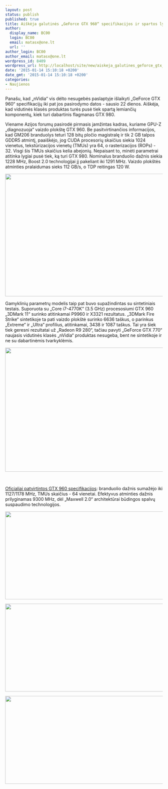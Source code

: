 ```yaml
---
layout: post
status: publish
published: true
title: Aiškėja galutinės „GeForce GTX 960“ specifikacijos ir spartos lygis (atnaujinta)
author:
  display_name: BC00
  login: BC00
  email: matasx@one.lt
  url: ''
author_login: BC00
author_email: matasx@one.lt
wordpress_id: 8409
wordpress_url: http://localhost/site/new/aiskeja_galutines_geforce_gtx_960_specifikacijos_ir_spartos_lygis/
date: '2015-01-14 15:10:18 +0200'
date_gmt: '2015-01-14 15:10:18 +0200'
categories:
- Naujienos
---
```

<p>
	Pana&scaron;u, kad &bdquo;nVidia&ldquo; vis dėlto nesugebės paslaptyje i&scaron;laikyti &bdquo;GeForce GTX 960&ldquo; specifikacijų iki pat jos pasirodymo datos - sausio 22 dienos. Ai&scaron;kėja, kad vidutinės klasės produktas turės pusė tiek spartą lemiančių komponentų, kiek turi dabartinis flagmanas GTX 980.</p>
<p>
	Viename Azijos forumų pasirodė pirmasis įamžintas kadras, kuriame GPU-Z &bdquo;diagnozuoja&ldquo; vaizdo plok&scaron;tę GTX 960. Be pasitvirtinančios informacijos, kad GM206 branduolys teturi 128 bitų pločio magistralę ir tik 2 GB talpos GDDR5 atmintį, paai&scaron;kėjo, jog CUDA procesorių skaičius siekia 1024 vienetus, tekstūrizacijos vienetų (TMUs) yra 64, o rasterizacijos (ROPs) - 32. Visgi &scaron;is TMUs skaičius kelia abejonių. Nepaisant to, minėti parametrai atitinka lygiai pusė tiek, ką turi GTX 980. Nominalus branduolio dažnis siekia 1228 MHz, Boost 2.0 technologijai jį pakeliant iki 1291 MHz. Vaizdo plok&scaron;tės atminties pralaidumas sieks 112 GB/s, o TDP reitingas 120 W.</p>
<p>
	<img alt="" src="http://technews.lt/userfiles/gtx960gpuz.jpg" style="width: 520px; height: 392px;" /></p>
<p>
	Gamyklinių parametrų modelis taip pat buvo supažindintas su sintetiniais testais. Suporuota su &bdquo;Core i7-4770K&ldquo; (3.5 GHz) procesosiumi GTX 960 &bdquo;3DMark 11&ldquo; surinko atitinkamai P9960 ir X3321 rezultatus. &bdquo;3DMark Fire Strike&ldquo; sintetikoje ta pati vaizdo plok&scaron;tė surinko 6636 ta&scaron;kus, o parinkus &bdquo;Extreme&ldquo; ir &bdquo;Ultra&ldquo; profilius, atitinkamai, 3438 ir 1087 ta&scaron;kus. Tai yra &scaron;iek tiek geresni rezultatai už &bdquo;Radeon R9 280&ldquo;, tačiau pavyti &bdquo;GeForce GTX 770&ldquo; naujasis vidutinės klasės &bdquo;nVidia&ldquo; produktas nesugeba, bent ne sintetikoje ir ne su dabartinėmis tvarkyklėmis.</p>
<p>
	<img alt="" src="http://technews.lt/userfiles/gtx9603dmarkfirestrike.jpg" style="width: 520px; height: 397px;" /></p>
<p>
	&nbsp;</p>
<p>
	<u>Oficialiai patvirtintos GTX 960 specifikacijos</u>: branduolio dažnis sumažėjo iki 1127/1178 MHz, TMUs skaičius - 64 vienetai. Efektyvus atminties dažnis prilyginamas 9300 MHz, dėl &bdquo;Maxwell 2.0&ldquo; architektūrai būdingos spalvų suspaudimo technologijos.</p>
<p>
	<img alt="" src="http://technews.lt/userfiles/NVIDIA-GeForce-GTX-960-specificatins-850x459.png" style="width: 520px; height: 281px;" /></p>
<p>
	<img alt="" src="http://technews.lt/userfiles/NVIDIA-GTX-960-Overclockiing-850x459.png" style="width: 520px; height: 281px;" /></p>
<p>
	<img alt="" src="http://technews.lt/userfiles/NVIDIA-GeForce-GTX-960-1080p-gaming-850x459.png" style="width: 520px; height: 281px;" /></p>
